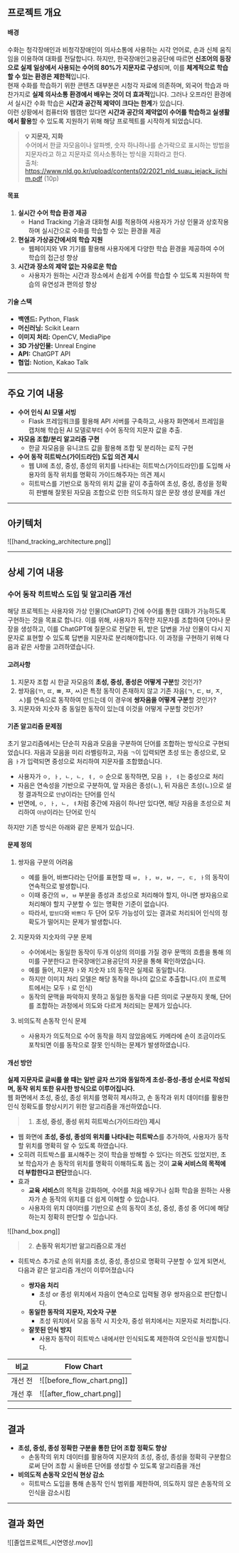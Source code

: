 ## 프로젝트 개요

#### 배경

수화는 청각장애인과 비청각장애인이 의사소통에 사용하는 시각 언어로, 손과 신체 움직임을 이용하여 대화를 전달합니다. 하지만, 한국장애인고용공단에 따르면 **신조어의 등장으로 실제 일상에서 사용되는 수어의 80%가 지문자로 구성**되며, 이를 **체계적으로 학습할 수 있는 환경은 제한적**입니다.</br>
현재 수화를 학습하기 위한 콘텐츠 대부분은 시청각 자료에 의존하며, 외국어 학습과 마찬가지로 **실제 의사소통 환경에서 배우는 것이 더 효과적**입니다. 그러나 오프라인 환경에서 실시간 수화 학습은 **시간과 공간적 제약이 크다는 한계**가 있습니다.</br>
이런 상황에서 컴퓨터와 웹캠만 있다면 **시간과 공간의 제약없이 수어를 학습하고 실생활에서 활용**할 수 있도록 지원하기 위해 해당 프로젝트를 시작하게 되었습니다.

> **💡 지문자, 지화**</br>
> 수어에서 한글 자모음이나 알파벳, 숫자 하나하나를 손가락으로 표시하는 방법을 지문자라고 하고 지문자로 의사소통하는 방식을 지화라고 한다.</br>
> 출처: https://www.nld.go.kr/upload/contents02/2021_nld_suau_jejack_jichim.pdf (10p)

#### 목표

1. **실시간 수어 학습 환경 제공**
	- Hand Tracking 기술과 대화형 AI를 적용하여 사용자가 가상 인물과 상호작용하며 실시간으로 수화를 학습할 수 있는 환경을 제공
2. **현실과 가상공간에서의 학습 지원**
	- 웹페이지와 VR 기기를 활용해 사용자에게 다양한 학습 환경을 제공하여 수어 학습의 접근성 향상
3. **시간과 장소의 제약 없는 자유로운 학습**
	- 사용자가 원하는 시간과 장소에서 손쉽게 수어를 학습할 수 있도록 지원하여 학습의 유연성과 편의성 향상

#### 기술 스택

- **백엔드:** Python, Flask
- **머신러닝:** Scikit Learn
- **이미지 처리:** OpenCV, MediaPipe
- **3D 가상인물:** Unreal Engine
- **API:** ChatGPT API
- **협업:** Notion, Kakao Talk

---
## 주요 기여 내용

- **수어 인식 AI 모델 서빙**
	- Flask 프레임워크를 활용해 API 서버를 구축하고, 사용자 화면에서 프레임을 캡처해 학습된 AI 모델로부터 수어 동작의 지문자 값을 추출.
- **자모음 조합/분리 알고리즘 구현**
	- 한글 자모음을 유니코드 값을 활용해 조합 및 분리하는 로직 구현
- **수어 동작 히트박스(가이드라인) 도입 의견 제시**
	- 웹 UI에 초성, 중성, 종성의 위치를 나타내는 히트박스(가이드라인)를 도입해 사용자의 동작 위치를 명확히 가이드해주자는 의견 제시
	- 히트박스를 기반으로 동작의 위치 값을 같이 추출하여 초성, 중성, 종성을 정확히 판별해 잘못된 자모음 조합으로 인한 의도하지 않은 문장 생성 문제를 개선

---
## 아키텍처

![[hand_tracking_architecture.png]]

---
## 상세 기여 내용
### 수어 동작 히트박스 도입 및 알고리즘 개선

해당 프로젝트는 사용자와 가상 인물(ChatGPT) 간에 수어를 통한 대화가 가능하도록 구현하는 것을 목표로 합니다. 이를 위해, 사용자가 동작한 지문자를 조합하여 단어나 문장을 생성하고, 이를 ChatGPT에 질문으로 전달한 뒤, 받은 답변을 가상 인물이 다시 지문자로 표현할 수 있도록 답변을 지문자로 분리해야합니다. 이 과정을 구현하기 위해 다음과 같은 사항을 고려하였습니다.

#### 고려사항

1. 지문자 조합 시 한글 자모음의 **초성, 중성, 종성은 어떻게 구분**할 것인가?
2. 쌍자음(ㄲ, ㄸ, ㅃ, ㅉ, ㅆ)은 특정 동작이 존재하지 않고 기존 자음(ㄱ, ㄷ, ㅂ, ㅈ, ㅅ)를 연속으로 동작하여 만드는데 이 경우에 **쌍자음을 어떻게 구분**할 것인가?
3. 지문자와 지숫자 중 동일한 동작이 있는데 이것을 어떻게 구분할 것인가?

#### 기존 알고리즘 문제점

초기 알고리즘에서는 단순히 자음과 모음을 구분하여 단어를 조합하는 방식으로 구현되었습니다. 자음과 모음을 미리 라벨링하고, 자음 `ㄱ`이 입력되면 초성 또는 종성으로, 모음 `ㅏ`가 입력되면 중성으로 처리하여 지문자를 조합했습니다.

- 사용자가 `ㅇ, ㅏ, ㄴ, ㄴ, ㅕ, ㅇ` 순으로 동작하면, 모음 `ㅏ, ㅕ`는 중성으로 처리
- 자음은 연속성을 기반으로 구분하여, 앞 자음은 종성(ㄴ), 뒤 자음은 초성(ㄴ)으로 설정 결과적으로 `안녕`이라는 단어를 인식
- 반면에, `ㅇ, ㅏ, ㄴ, ㅕ`처럼 중간에 자음이 하나만 있다면, 해당 자음을 초성으로 처리하여 `아녕`이라는 단어로 인식

하지만 기존 방식은 아래와 같은 문제가 있습니다.

#### 문제 정의

1. 쌍자음 구분의 어려움
	- 예를 들어, 바쁘다라는 단어를 표현할 때 `ㅂ, ㅏ, ㅂ, ㅂ, ㅡ, ㄷ, ㅏ`의 동작이 연속적으로 발생합니다.
	- 이때 중간의 `ㅂ, ㅂ` 부분을 종성과 초성으로 처리해야 할지, 아니면 쌍자음으로 처리해야 할지 구분할 수 있는 명확한 기준이 없습니다.
	- 따라서, `밥브다`와 `바쁘다` 두 단어 모두 가능성이 있는 결과로 처리되어 인식의 정확도가 떨어지는 문제가 발생합니다.

2. 지문자와 지숫자의 구분 문제
	- 수어에서는 동일한 동작이 두개 이상의 의미를 가질 경우 문맥의 흐름을 통해 의미를 구분한다고 한국장애인고용공단의 자문을 통해 확인하였습니다.
	- 예를 들어, 지문자 `ㅏ`와 지숫자 `1`의 동작은 실제로 동일합니다.
	- 하지만 이미지 처리 모델은 해당 동작을 하나의 값으로 추출합니다.(이 프로젝트에서는 모두 `ㅏ`로 인식)
	- 동작의 문맥을 파악하지 못하고 동일한 동작을 다른 의미로 구분하지 못해, 단어를 조합하는 과정에서 의도와 다르게 처리되는 문제가 있습니다.

3. 비의도적 손동작 인식 문제
	- 사용자가 의도적으로 수어 동작을 하지 않았음에도 카메라에 손이 조금이라도 포착되면 이를 동작으로 잘못 인식하는 문제가 발생하였습니다.

#### 개선 방안

**실제 지문자로 글씨를 쓸 때는 일반 글자 쓰기와 동일하게 초성-중성-종성 순서로 작성되며, 동작 위치 또한 유사한 방식으로 이루어집니다.**</br>
웹 화면에서 초성, 중성, 종성 위치를 명확히 제시하고, 손 동작과 위치 데이터를 활용한 인식 정확도를 향상시키기 위한 알고리즘을 개선하였습니다.

> 1. **초성, 중성, 종성 위치 히트박스(가이드라인) 제시**
- 웹 화면에 **초성, 중성, 종성의 위치를 나타내는 히트박스**를 추가하여, 사용자가 동작할 위치를 명확히 알 수 있도록 하였습니다.
- 오히려 히트박스를 표시해주는 것이 학습을 방해할 수 있다는 의견도 있었지만, 초보 학습자가 손 동작의 위치를 명확히 이해하도록 돕는 것이 **교육 서비스의 목적에 더 부합한다고 판단**했습니다.
- 효과
	- **교육 서비스**의 목적을 강화하며, 수어를 처음 배우거나 심화 학습을 원하는 사용자가 손 동작의 위치를 더 쉽게 이해할 수 있습니다.
	- 사용자의 위치 데이터를 기반으로 손의 동작이 초성, 중성, 종성 중 어디에 해당하는지 정확히 판단할 수 있습니다.

![[hand_box.png]]

> 2. **손동작 위치기반 알고리즘으로 개선**
- 히트박스 추가로 손의 위치를 초성, 중성, 종성으로 명확히 구분할 수 있게 되면서, 다음과 같은 알고리즘 개선이 이루어졌습니다

	- **쌍자음 처리**
		- 초성 or 종성 위치에서 자음이 연속으로 입력될 경우 쌍자음으로 판단합니다.
	- **동일한 동작의 지문자, 지숫자 구분**
		- 초성 위치에서 모음 동작 시 지숫자, 중성 위치에서는 지문자로 처리합니다.
	- **잘못된 인식 방지**
		- 사용자 동작이 히트박스 내에서만 인식되도록 제한하여 오인식을 방지합니다.

| <center>비교 | <center>Flow Chart         |
| ---------- | -------------------------- |
| 개선 전       | ![[before_flow_chart.png]] |
| 개선 후       | ![[after_flow_chart.png]]  |

---
## 결과

- **초성, 중성, 종성 정확한 구분을 통한 단어 조합 정확도 향상**
	- 손동작의 위치 데이터를 활용하여 지문자의 초성, 중성, 종성을 정확히 구분함으로써 단어 조합 시 올바른 단어를 생성할 수 있도록 알고리즘을 개선
- **비의도적 손동작 오인식 현상 감소**
	- 히트박스 도입을 통해 손동작 인식 범위를 제한하여, 의도하지 않은 손동작의 오인식을 감소시킴

---
## 결과 화면

![[졸업프로젝트_시연영상.mov]]
